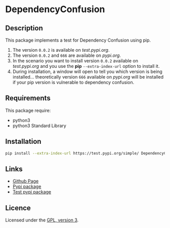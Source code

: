 # DependencyConfusion

## Description

This package implements a test for Dependency Confusion using pip.

1. The version `0.0.2` is available on *test.pypi.org*.
2. The version `0.0.2` and `666` are available on *pypi.org*.
3. In the scenario you want to install version `0.0.2` available on *test.pypi.org* and you use the **pip** `--extra-index-url` option to install it.
4. During installation, a window will open to tell you which version is being installed... theoretically version `666` available on *pypi.org* will be installed if your pip version is vulnerable to dependency confusion.

## Requirements

This package require:

 - python3
 - python3 Standard Library

## Installation

```bash
pip install --extra-index-url https://test.pypi.org/simple/ DependencyConfusion
```

## Links

 - [Github Page](https://github.com/mauricelambert/DependencyConfusion/)
 - [Pypi package](https://pypi.org/project/DependencyConfusion/)
 - [Test pypi package](https://test.pypi.org/project/DependencyConfusion/)

## Licence

Licensed under the [GPL, version 3](https://www.gnu.org/licenses/).
